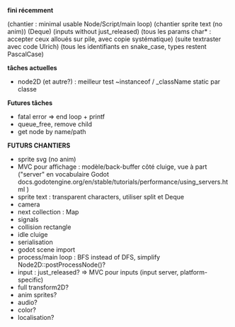 **fini récemment**

(chantier : minimal usable Node/Script/main loop)
(chantier sprite text (no anim))
(Deque)
(inputs without just_released)
(tous les params char* : accepter ceux alloués sur pile, avec copie systématique)
(suite textraster avec code Ulrich)
(tous les identifiants en snake_case, types restent PascalCase)

**tâches actuelles**

- node2D (et autre?) : meilleur test ~instanceof / _className static par classe

**Futures tâches**

- fatal error => end loop + printf
- queue_free, remove child
- get node by name/path



**FUTURS CHANTIERS**

- sprite svg (no anim)
- MVC pour affichage : modèle/back-buffer côté cluige, vue à part ("server" en vocabulaire Godot docs.godotengine.org/en/stable/tutorials/performance/using_servers.html )
- sprite text : transparent characters, utiliser split et Deque
- camera
- next collection : Map
- signals
- collision rectangle
- idle cluige
- serialisation
- godot scene import
- process/main loop : BFS instead of DFS, simplify Node2D::postProcessNode()?
- input : just_released? => MVC pour inputs (input server, platform-specific)
- full transform2D?
- anim sprites?
- audio?
- color?
- localisation?


